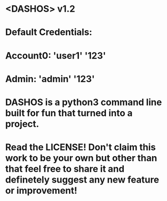 # \<DASHOS> v1.2
# Default Credentials:
# Account0: 'user1' '123'
# Admin: 'admin' '123'
# DASHOS is a python3 command line built for fun that turned into a project.
# Read the LICENSE! Don't claim this work to be your own but other than that feel free to share it and definetely suggest any new feature or improvement!
